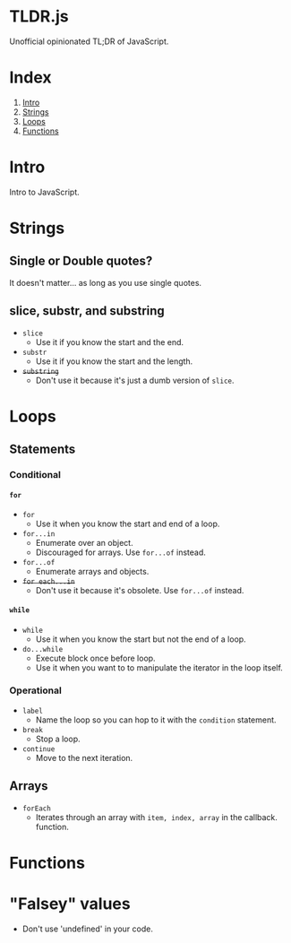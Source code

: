 TLDR.js
=======
Unofficial opinionated TL;DR of JavaScript.

# Index
1. [Intro](#intro)
1. [Strings](#strings)
1. [Loops](#Loops)
1. [Functions](#functions)

# Intro
Intro to JavaScript.

# Strings
## Single or Double quotes?
It doesn't matter... as long as you use single quotes.

## slice, substr, and substring
+ `slice`
  + Use it if you know the start and the end.
+ `substr`
  + Use it if you know the start and the length.
+ <s>`substring`</s>
  + Don't use it because it's just a dumb version of `slice`.

# Loops
## Statements
### Conditional
#### `for`
+ `for`
  + Use it when you know the start and end of a loop.
+ `for...in`
  + Enumerate over an object.
  + Discouraged for arrays. Use `for...of` instead.
+ `for...of`
  + Enumerate arrays and objects.
+ <s>`for each...in`</s>
  + Don't use it because it's obsolete. Use `for...of` instead.

#### `while`
+ `while`
  + Use it when you know the start but not the end of a loop.
+ `do...while`
  + Execute block once before loop.
  + Use it when you want to to manipulate the iterator in the loop itself.

### Operational
+ `label`
  + Name the loop so you can hop to it with the `condition` statement.
+ `break`
  + Stop a loop.
+ `continue`
  + Move to the next iteration.

## Arrays
+ `forEach`
  + Iterates through an array with `item, index, array` in the callback. function.

# Functions

# "Falsey" values
+ Don't use 'undefined' in your code.
